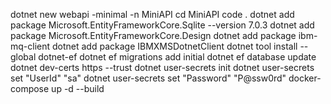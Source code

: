 dotnet new webapi -minimal -n MiniAPI
cd MiniAPI
code .
dotnet add package Microsoft.EntityFrameworkCore.Sqlite --version 7.0.3
dotnet add package Microsoft.EntityFrameworkCore.Design
dotnet add package ibm-mq-client
dotnet add package IBMXMSDotnetClient
dotnet tool install --global dotnet-ef
dotnet ef migrations add initial
dotnet ef database update
dotnet dev-certs https --trust
dotnet user-secrets init
dotnet user-secrets set "UserId" "sa"
dotnet user-secrets set "Password" "P@ssw0rd"
docker-compose up -d --build